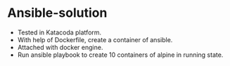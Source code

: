 # Ansible-solution
- Tested in Katacoda platform.
- With help of Dockerfile, create a container of ansible.
- Attached with docker engine.
- Run ansible playbook to create 10 containers of alpine in running state.
